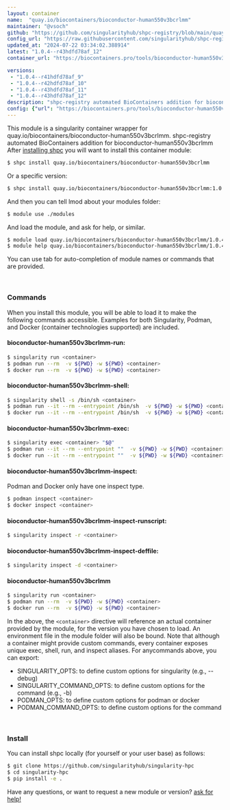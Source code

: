 ```yaml
---
layout: container
name:  "quay.io/biocontainers/bioconductor-human550v3bcrlmm"
maintainer: "@vsoch"
github: "https://github.com/singularityhub/shpc-registry/blob/main/quay.io/biocontainers/bioconductor-human550v3bcrlmm/container.yaml"
config_url: "https://raw.githubusercontent.com/singularityhub/shpc-registry/main/quay.io/biocontainers/bioconductor-human550v3bcrlmm/container.yaml"
updated_at: "2024-07-22 03:34:02.388914"
latest: "1.0.4--r43hdfd78af_12"
container_url: "https://biocontainers.pro/tools/bioconductor-human550v3bcrlmm"

versions:
 - "1.0.4--r41hdfd78af_9"
 - "1.0.4--r42hdfd78af_10"
 - "1.0.4--r43hdfd78af_11"
 - "1.0.4--r43hdfd78af_12"
description: "shpc-registry automated BioContainers addition for bioconductor-human550v3bcrlmm"
config: {"url": "https://biocontainers.pro/tools/bioconductor-human550v3bcrlmm", "maintainer": "@vsoch", "description": "shpc-registry automated BioContainers addition for bioconductor-human550v3bcrlmm", "latest": {"1.0.4--r43hdfd78af_12": "sha256:0c0b45dc2b6befa52a31da725b97833fac38bf0db5e1e6166f963a8516be2253"}, "tags": {"1.0.4--r41hdfd78af_9": "sha256:dc5f97202024482ab8061af9e8425646f93e1598b8f7507f89c6fac389ece359", "1.0.4--r42hdfd78af_10": "sha256:1cb5918c78b1463c9962701c2bef3f7abfcd9e8d7dd1887e8545016c7ffd75b7", "1.0.4--r43hdfd78af_11": "sha256:1781528e32a12f42a81aaadb16743821e051ef16bdf86084d90e13b5e4d8c564", "1.0.4--r43hdfd78af_12": "sha256:0c0b45dc2b6befa52a31da725b97833fac38bf0db5e1e6166f963a8516be2253"}, "docker": "quay.io/biocontainers/bioconductor-human550v3bcrlmm"}
---
```


This module is a singularity container wrapper for quay.io/biocontainers/bioconductor-human550v3bcrlmm.
shpc-registry automated BioContainers addition for bioconductor-human550v3bcrlmm
After [installing shpc](#install) you will want to install this container module:


```bash
$ shpc install quay.io/biocontainers/bioconductor-human550v3bcrlmm
```

Or a specific version:

```bash
$ shpc install quay.io/biocontainers/bioconductor-human550v3bcrlmm:1.0.4--r43hdfd78af_12
```

And then you can tell lmod about your modules folder:

```bash
$ module use ./modules
```

And load the module, and ask for help, or similar.

```bash
$ module load quay.io/biocontainers/bioconductor-human550v3bcrlmm/1.0.4--r43hdfd78af_12
$ module help quay.io/biocontainers/bioconductor-human550v3bcrlmm/1.0.4--r43hdfd78af_12
```

You can use tab for auto-completion of module names or commands that are provided.

<br>

### Commands

When you install this module, you will be able to load it to make the following commands accessible.
Examples for both Singularity, Podman, and Docker (container technologies supported) are included.

#### bioconductor-human550v3bcrlmm-run:

```bash
$ singularity run <container>
$ podman run --rm  -v ${PWD} -w ${PWD} <container>
$ docker run --rm  -v ${PWD} -w ${PWD} <container>
```

#### bioconductor-human550v3bcrlmm-shell:

```bash
$ singularity shell -s /bin/sh <container>
$ podman run --it --rm --entrypoint /bin/sh  -v ${PWD} -w ${PWD} <container>
$ docker run --it --rm --entrypoint /bin/sh  -v ${PWD} -w ${PWD} <container>
```

#### bioconductor-human550v3bcrlmm-exec:

```bash
$ singularity exec <container> "$@"
$ podman run --it --rm --entrypoint ""  -v ${PWD} -w ${PWD} <container> "$@"
$ docker run --it --rm --entrypoint ""  -v ${PWD} -w ${PWD} <container> "$@"
```

#### bioconductor-human550v3bcrlmm-inspect:

Podman and Docker only have one inspect type.

```bash
$ podman inspect <container>
$ docker inspect <container>
```

#### bioconductor-human550v3bcrlmm-inspect-runscript:

```bash
$ singularity inspect -r <container>
```

#### bioconductor-human550v3bcrlmm-inspect-deffile:

```bash
$ singularity inspect -d <container>
```



#### bioconductor-human550v3bcrlmm

```bash
$ singularity run <container>
$ podman run --rm  -v ${PWD} -w ${PWD} <container>
$ docker run --rm  -v ${PWD} -w ${PWD} <container>
```


In the above, the `<container>` directive will reference an actual container provided
by the module, for the version you have chosen to load. An environment file in the
module folder will also be bound. Note that although a container
might provide custom commands, every container exposes unique exec, shell, run, and
inspect aliases. For anycommands above, you can export:

 - SINGULARITY_OPTS: to define custom options for singularity (e.g., --debug)
 - SINGULARITY_COMMAND_OPTS: to define custom options for the command (e.g., -b)
 - PODMAN_OPTS: to define custom options for podman or docker
 - PODMAN_COMMAND_OPTS: to define custom options for the command

<br>

### Install

You can install shpc locally (for yourself or your user base) as follows:

```bash
$ git clone https://github.com/singularityhub/singularity-hpc
$ cd singularity-hpc
$ pip install -e .
```

Have any questions, or want to request a new module or version? [ask for help!](https://github.com/singularityhub/singularity-hpc/issues)